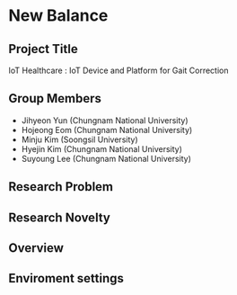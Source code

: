 # New Balance

## Project Title
IoT Healthcare : IoT Device and Platform for Gait Correction

## Group Members
- Jihyeon Yun (Chungnam National University)
- Hojeong Eom (Chungnam National University)
- Minju Kim (Soongsil University)
- Hyejin Kim (Chungnam National University)
- Suyoung Lee (Chungnam National University)

## Research Problem

## Research Novelty

## Overview

## Enviroment settings
